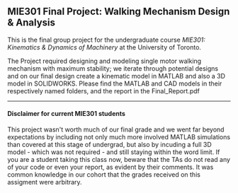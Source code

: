 ## MIE301 Final Project: Walking Mechanism Design & Analysis

This is the final group project for the undergraduate course *MIE301: Kinematics & Dynamics of Machinery* at the University of Toronto.

The Project required designing and modeling single motor walking mechanism with maximum stability; we iterate through potential designs and on our final design create a kinematic model in MATLAB and also a 3D model in SOLIDWORKS.
Please find the MATLAB and CAD models in their respectively named folders, and the report in the Final_Report.pdf
___

#### Disclaimer for current MIE301 students
This project wasn't worth much of our final grade and we went far beyond expectations by including not only much more involved MATLAB simulations than covered at this stage of undergrad, but also by incuding a full 3D model - which was not required - and still staying within the word limit. If you are a student taking this class now, beware that the TAs do not read any of your code or even your report, as evident by their comments. It was common knowledge in our cohort that the grades received on this assigment were arbitrary.
